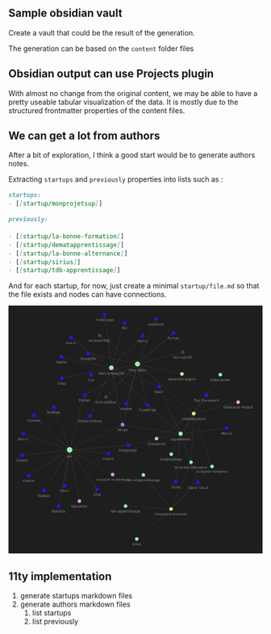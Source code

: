

## Sample obsidian vault

Create a vault that could be the result of the generation.

The generation can be based on the `content` folder files

## Obsidian output can use Projects plugin

With almost no change from the original content, we may be able to have a pretty useable tabular visualization of the data.
It is mostly due to the structured frontmatter properties of the content files.

## We can get a lot from authors

After a bit of exploration, I think a good start would be to generate authors notes.

Extracting `startups` and `previously` properties into lists such as :

````md
startups:
- [[startup/monprojetsup]]
````

````md
previously:

- [[startup/la-bonne-formation]]
- [[startup/dematapprentissage]]
- [[startup/la-bonne-alternance]]
- [[startup/sirius]]
- [[startup/tdb-apprentissage]]
````

And for each startup, for now, just create a minimal `startup/file.md` so that the file exists and nodes can have connections.

![Graph sample version 1 : authors are linked to startups and competences. Startups are linked to technos, thematiques and incubator ](graph-sample-v1.png)

## 11ty implementation

1. generate startups markdown files
2. generate authors markdown files
   1. list startups
   2. list previously

